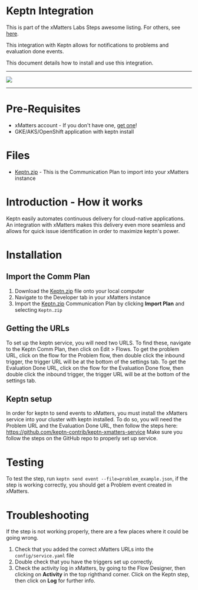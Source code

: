 # Keptn Integration
This is part of the xMatters Labs Steps awesome listing. For others, see [here](https://github.com/xmatters/xMatters-Labs-Flow-Steps).

This integration with Keptn allows for notifications to problems and evaluation done events. 

This document details how to install and use this integration. 

---------

<kbd>
<img src="https://github.com/xmatters/xMatters-Labs/raw/master/media/disclaimer.png">
</kbd>

---------
# Pre-Requisites
* xMatters account - If you don't have one, [get one](https://www.xmatters.com)!
* GKE/AKS/OpenShift application with keptn install

# Files
* [Keptn.zip](./Keptn.zip) - This is the Communication Plan to import into your xMatters instance

# Introduction - How it works
Keptn easily automates continuous delivery for cloud-native applications. An integration with xMatters makes this delivery even more seamless and allows for quick issue identification in order to  maximize keptn's power.

# Installation

## Import the Comm Plan

1. Download the [Keptn.zip](./Keptn.zip) file onto your local computer
2. Navigate to the Developer tab in your xMatters instance
3. Import the [Keptn.zip](./Keptn.zip) Communication Plan by clicking **Import Plan** and selecting `Keptn.zip`

## Getting the URLs
To set up the keptn service, you will need two URLS. To find these, navigate to the Keptn Comm Plan, then click on Edit > Flows. To get the problem URL, click on the flow for the Problem flow, then double click the inbound trigger, the trigger URL will be at the bottom of the settings tab. To get the Evaluation Done URL, click on the flow for the Evaluation Done flow, then double click the inbound trigger, the trigger URL will be at the bottom of the settings tab. 

## Keptn setup
In order for keptn to send events to xMatters, you must install the xMatters service into your cluster with keptn installed. To do so, you will need the Problem URL and the Evaluation Done URL, then follow the steps here: https://github.com/keptn-contrib/keptn-xmatters-service
Make sure you follow the steps on the GitHub repo to properly set up service. 

# Testing
To test the step, run `keptn send event --file=problem_example.json`, if the step is working correctly, you should get a Problem event created in xMatters.

# Troubleshooting
If the step is not working properly, there are a few places where it could be going wrong.
1. Check that you added the correct xMatters URLs into the `config/service.yaml` file
2. Double check that you have the triggers set up correctly.
3. Check the activity log in xMatters, by going to the Flow Designer, then clicking on **Activity** in the top righthand corner. Click on the Keptn step, then click on **Log** for further info.
